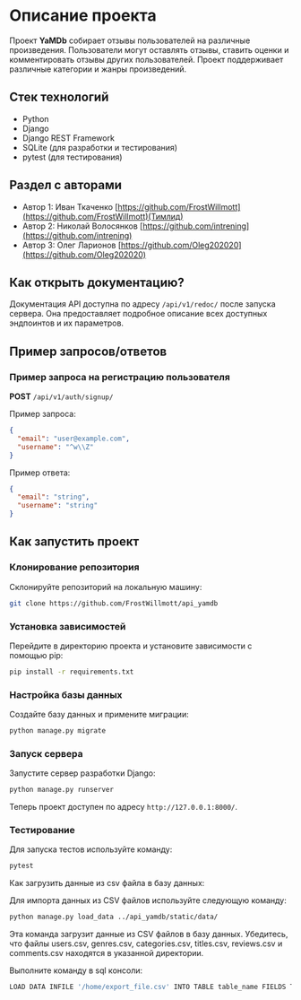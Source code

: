 # Описание проекта

Проект **YaMDb** собирает отзывы пользователей на различные произведения.
Пользователи могут оставлять отзывы, ставить оценки и комментировать отзывы
других пользователей. Проект поддерживает различные категории и жанры
произведений.

## Стек технологий

- Python
- Django
- Django REST Framework
- SQLite (для разработки и тестирования)
- pytest (для тестирования)

## Раздел с авторами

- Автор 1: Иван
  Ткаченко [https://github.com/FrostWillmott](https://github.com/FrostWillmott)(Тимлид)
- Автор 2: Николай
  Волосянков [https://github.com/intrening](https://github.com/intrening)
- Автор 3: Олег
  Ларионов [https://github.com/Oleg202020](https://github.com/Oleg202020)

## Как открыть документацию?

Документация API доступна по адресу `/api/v1/redoc/` после запуска сервера. Она
предоставляет подробное описание всех доступных эндпоинтов и их параметров.

## Пример запросов/ответов

### Пример запроса на регистрацию пользователя

**POST** `/api/v1/auth/signup/`

Пример запроса:

```json
{
  "email": "user@example.com",
  "username": "^w\\Z"
}
```

Пример ответа:

```json
{
  "email": "string",
  "username": "string"
}
```

## Как запустить проект

### Клонирование репозитория

Склонируйте репозиторий на локальную машину:

```bash
git clone https://github.com/FrostWillmott/api_yamdb
```

### Установка зависимостей

Перейдите в директорию проекта и установите зависимости с помощью pip:

```bash
pip install -r requirements.txt
```

### Настройка базы данных

Создайте базу данных и примените миграции:

```bash
python manage.py migrate
```

### Запуск сервера

Запустите сервер разработки Django:

```bash
python manage.py runserver
```

Теперь проект доступен по адресу `http://127.0.0.1:8000/`.

### Тестирование

Для запуска тестов используйте команду:

```bash
pytest
```

Как загрузить данные из csv файла в базу данных:

Для импорта данных из CSV файлов используйте следующую команду:

```bash
python manage.py load_data ../api_yamdb/static/data/
```

Эта команда загрузит данные из CSV файлов в базу данных. Убедитесь, что файлы
users.csv, genres.csv, categories.csv, titles.csv, reviews.csv и comments.csv
находятся в указанной директории.

Выполните команду в sql консоли:

```bash
LOAD DATA INFILE '/home/export_file.csv' INTO TABLE table_name FIELDS TERMINATED BY ',' ENCLOSED BY '"' LINES TERMINATED BY '/n' IGNORE 1 ROWS;
```
